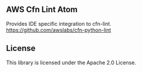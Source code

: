 ## AWS Cfn Lint Atom

Provides IDE specific integration to cfn-lint. https://github.com/awslabs/cfn-python-lint

## License

This library is licensed under the Apache 2.0 License. 
